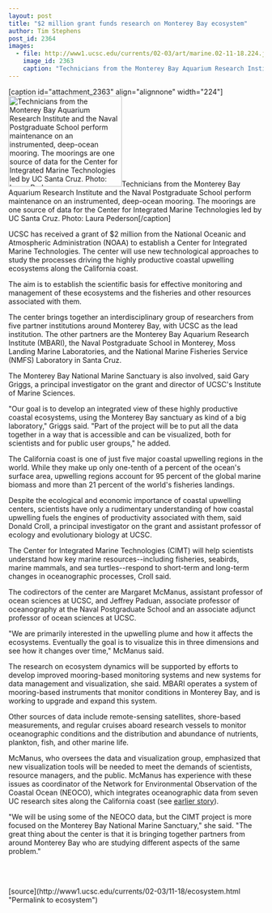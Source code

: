 ```yaml
---
layout: post
title: "$2 million grant funds research on Monterey Bay ecosystem"
author: Tim Stephens
post_id: 2364
images:
  - file: http://www1.ucsc.edu/currents/02-03/art/marine.02-11-18.224.jpg
    image_id: 2363
    caption: "Technicians from the Monterey Bay Aquarium Research Institute and the Naval Postgraduate School perform maintenance on an instrumented, deep-ocean mooring. The moorings are one source of data for the Center for Integrated Marine Technologies led by UC Santa Cruz. Photo: Laura Pederson"
---
```


[caption id="attachment_2363" align="alignnone" width="224"]<a href="http://localhost/mysite/wp-content/uploads/2002/11/marine.02-11-18.224.jpg"><img class="size-full wp-image-2363" src="http://localhost/mysite/wp-content/uploads/2002/11/marine.02-11-18.224.jpg" alt="Technicians from the Monterey Bay Aquarium Research Institute and the Naval Postgraduate School perform maintenance on an instrumented, deep-ocean mooring. The moorings are one source of data for the Center for Integrated Marine Technologies led by UC Santa Cruz. Photo: Laura Pederson" width="224" height="179" /></a>Technicians from the Monterey Bay Aquarium Research Institute and the Naval Postgraduate School perform maintenance on an instrumented, deep-ocean mooring. The moorings are one source of data for the Center for Integrated Marine Technologies led by UC Santa Cruz. Photo: Laura Pederson[/caption]
<p>
  UCSC has received a grant of $2 million from the National Oceanic and Atmospheric Administration (NOAA) to establish a Center for Integrated Marine Technologies. The center will use new technological approaches to study the processes driving the highly productive coastal upwelling ecosystems along the California coast.<br>
</p>
<p>
  The aim is to establish the scientific basis for effective monitoring and management of these ecosystems and the fisheries and other resources associated with them.
</p>
<p>
  The center brings together an interdisciplinary group of researchers from five partner institutions around Monterey Bay, with UCSC as the lead institution. The other partners are the Monterey Bay Aquarium Research Institute (MBARI), the Naval Postgraduate School in Monterey, Moss Landing Marine Laboratories, and the National Marine Fisheries Service (NMFS) Laboratory in Santa Cruz.
</p>
<p>
  The Monterey Bay National Marine Sanctuary is also involved, said Gary Griggs, a principal investigator on the grant and director of UCSC's Institute of Marine Sciences.
</p>
<p>
  "Our goal is to develop an integrated view of these highly productive coastal ecosystems, using the Monterey Bay sanctuary as kind of a big laboratory," Griggs said. "Part of the project will be to put all the data together in a way that is accessible and can be visualized, both for scientists and for public user groups," he added.
</p>
<p>
  The California coast is one of just five major coastal upwelling regions in the world. While they make up only one-tenth of a percent of the ocean's surface area, upwelling regions account for 95 percent of the global marine biomass and more than 21 percent of the world's fisheries landings.
</p>
<p>
  Despite the ecological and economic importance of coastal upwelling centers, scientists have only a rudimentary understanding of how coastal upwelling fuels the engines of productivity associated with them, said Donald Croll, a principal investigator on the grant and assistant professor of ecology and evolutionary biology at UCSC.
</p>
<p>
  The Center for Integrated Marine Technologies (CIMT) will help scientists understand how key marine resources--including fisheries, seabirds, marine mammals, and sea turtles--respond to short-term and long-term changes in oceanographic processes, Croll said.
</p>
<p>
  The codirectors of the center are Margaret McManus, assistant professor of ocean sciences at UCSC, and Jeffrey Paduan, associate professor of oceanography at the Naval Postgraduate School and an associate adjunct professor of ocean sciences at UCSC.
</p>
<p>
  "We are primarily interested in the upwelling plume and how it affects the ecosystems. Eventually the goal is to visualize this in three dimensions and see how it changes over time," McManus said.
</p>
<p>
  The research on ecosystem dynamics will be supported by efforts to develop improved mooring-based monitoring systems and new systems for data management and visualization, she said. MBARI operates a system of mooring-based instruments that monitor conditions in Monterey Bay, and is working to upgrade and expand this system.
</p>
<p>
  Other sources of data include remote-sensing satellites, shore-based measurements, and regular cruises aboard research vessels to monitor oceanographic conditions and the distribution and abundance of nutrients, plankton, fish, and other marine life.
</p>
<p>
  McManus, who oversees the data and visualization group, emphasized that new visualization tools will be needed to meet the demands of scientists, resource managers, and the public. McManus has experience with these issues as coordinator of the Network for Environmental Observation of the Coastal Ocean (NEOCO), which integrates oceanographic data from seven UC research sites along the California coast (see <a href="http://www.ucsc.edu/currents/01-02/02-18/ocean.html">earlier story</a>).
</p>
<p>
  "We will be using some of the NEOCO data, but the CIMT project is more focused on the Monterey Bay National Marine Sanctuary," she said. "The great thing about the center is that it is bringing together partners from around Monterey Bay who are studying different aspects of the same problem."<br>
</p>
<p>
  <br>
  <br>

</p>
<p>

</p>
[source](http://www1.ucsc.edu/currents/02-03/11-18/ecosystem.html "Permalink to ecosystem")
